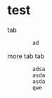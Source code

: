 # test
tab

            ad
more tab tab 
            
            adsa
            asda
            asda
            qwe

